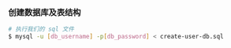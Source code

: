 ### 创建数据库及表结构

```bash
# 执行我们的 sql 文件
$ mysql -u [db_username] -p[db_password] < create-user-db.sql
```

